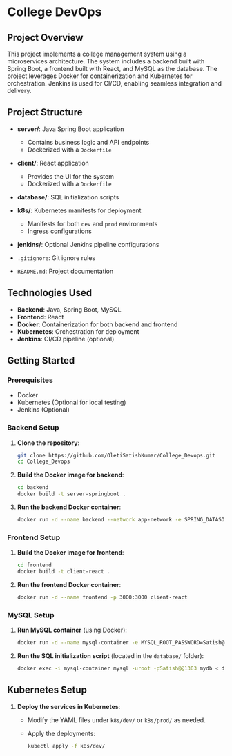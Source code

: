 # College DevOps

## Project Overview

This project implements a college management system using a microservices architecture. The system includes a backend built with Spring Boot, a frontend built with React, and MySQL as the database. The project leverages Docker for containerization and Kubernetes for orchestration. Jenkins is used for CI/CD, enabling seamless integration and delivery.

## Project Structure

* **server/**: Java Spring Boot application

  * Contains business logic and API endpoints
  * Dockerized with a `Dockerfile`
* **client/**: React application

  * Provides the UI for the system
  * Dockerized with a `Dockerfile`
* **database/**: SQL initialization scripts
* **k8s/**: Kubernetes manifests for deployment

  * Manifests for both `dev` and `prod` environments
  * Ingress configurations
* **jenkins/**: Optional Jenkins pipeline configurations
* `.gitignore`: Git ignore rules
* `README.md`: Project documentation

## Technologies Used

* **Backend**: Java, Spring Boot, MySQL
* **Frontend**: React
* **Docker**: Containerization for both backend and frontend
* **Kubernetes**: Orchestration for deployment
* **Jenkins**: CI/CD pipeline (optional)

## Getting Started

### Prerequisites

* Docker
* Kubernetes (Optional for local testing)
* Jenkins (Optional)

### Backend Setup

1. **Clone the repository**:

   ```bash
   git clone https://github.com/OletiSatishKumar/College_Devops.git
   cd College_Devops
   ```

2. **Build the Docker image for backend**:

   ```bash
   cd backend
   docker build -t server-springboot .
   ```

3. **Run the backend Docker container**:

   ```bash
   docker run -d --name backend --network app-network -e SPRING_DATASOURCE_URL=jdbc:mysql://host.docker.internal:3306/mydb -e SPRING_DATASOURCE_USERNAME=root -e SPRING_DATASOURCE_PASSWORD=Satish@@1303 -p 8000:9192 server-springboot
   ```

### Frontend Setup

1. **Build the Docker image for frontend**:

   ```bash
   cd frontend
   docker build -t client-react .
   ```

2. **Run the frontend Docker container**:

   ```bash
   docker run -d --name frontend -p 3000:3000 client-react
   ```

### MySQL Setup

1. **Run MySQL container** (using Docker):

   ```bash
   docker run -d --name mysql-container -e MYSQL_ROOT_PASSWORD=Satish@@1303 -e MYSQL_DATABASE=mydb -p 3306:3306 mysql:8
   ```

2. **Run the SQL initialization script** (located in the `database/` folder):

   ```bash
   docker exec -i mysql-container mysql -uroot -pSatish@@1303 mydb < database/init.sql
   ```

## Kubernetes Setup

1. **Deploy the services in Kubernetes**:

   * Modify the YAML files under `k8s/dev/` or `k8s/prod/` as needed.
   * Apply the deployments:

     ```bash
     kubectl apply -f k8s/dev/
     ```

